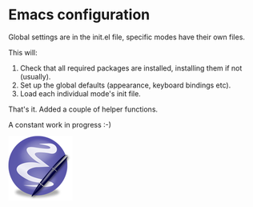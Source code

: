 # Emacs configuration

Global settings are in the init.el file, specific modes have their own files.

This will:

1. Check that all required packages are installed, installing them if not (usually).
1. Set up the global defaults (appearance, keyboard bindings etc).
1. Load each individual mode's init file.

That's it.  Added a couple of helper functions.

A constant work in progress :-)

![Emacs!](./emacs.png)
